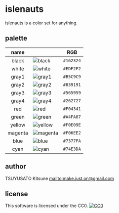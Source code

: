 # islenauts

islenauts is a color set for anything.


## palette

| name | | RGB |
|:----:|-|:---:|
| black | ![black](http://placehold.it/16x16/162324?text=%20) | `#162324` |
| white | ![white](http://placehold.it/16x16/EDF2F2?text=%20) | `#EDF2F2` |
| gray1 | ![gray1](http://placehold.it/16x16/B5C9C9?text=%20) | `#B5C9C9` |
| gray2 | ![gray2](http://placehold.it/16x16/839191?text=%20) | `#839191` |
| gray3 | ![gray3](http://placehold.it/16x16/565959?text=%20) | `#565959` |
| gray4 | ![gray4](http://placehold.it/16x16/262727?text=%20) | `#262727` |
| red | ![red](http://placehold.it/16x16/F04341?text=%20) | `#F04341` |
| green | ![green](http://placehold.it/16x16/A4FA87?text=%20) | `#A4FA87` |
| yellow | ![yellow](http://placehold.it/16x16/F0E09E?text=%20) | `#F0E09E` |
| magenta | ![magenta](http://placehold.it/16x16/F06EE2?text=%20) | `#F06EE2` |
| blue | ![blue](http://placehold.it/16x16/7377FA?text=%20) | `#7377FA` |
| cyan | ![cyan](http://placehold.it/16x16/74E3DA?text=%20) | `#74E3DA` |



## author

TSUYUSATO Kitsune <mailto:make.just.on@gmail.com>

## license

This software is licensed under the CC0. [![CC0](http://i.creativecommons.org/p/zero/1.0/88x31.png "CC0")](http://creativecommons.org/publicdomain/zero/1.0/)
